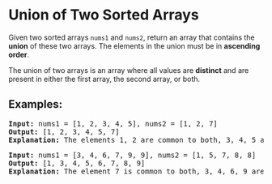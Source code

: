 <h1>Union of Two Sorted Arrays</h1>

<p>Given two sorted arrays <code>nums1</code> and <code>nums2</code>, return an array that contains the <strong>union</strong> of these two arrays. The elements in the union must be in <strong>ascending order</strong>.</p>

<p>The union of two arrays is an array where all values are <strong>distinct</strong> and are present in either the first array, the second array, or both.</p>

<h2>Examples:</h2>

<pre>
<strong>Input:</strong> nums1 = [1, 2, 3, 4, 5], nums2 = [1, 2, 7]
<strong>Output:</strong> [1, 2, 3, 4, 5, 7]
<strong>Explanation:</strong> The elements 1, 2 are common to both, 3, 4, 5 are from nums1 and 7 is from nums2
</pre>

<pre>
<strong>Input:</strong> nums1 = [3, 4, 6, 7, 9, 9], nums2 = [1, 5, 7, 8, 8]
<strong>Output:</strong> [1, 3, 4, 5, 6, 7, 8, 9]
<strong>Explanation:</strong> The element 7 is common to both, 3, 4, 6, 9 are from nums1 and 1, 5, 8 is from nums2
</pre>
